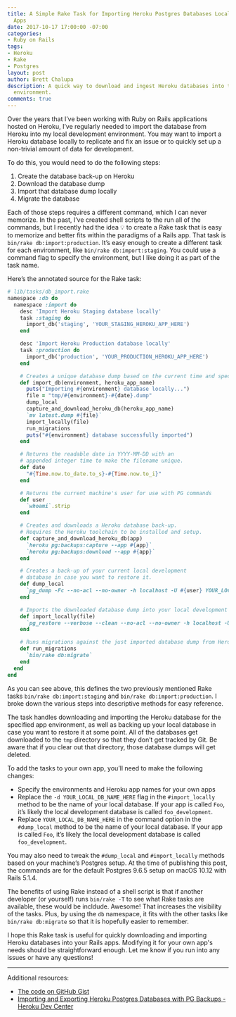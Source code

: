 ```yaml
---
title: A Simple Rake Task for Importing Heroku Postgres Databases Locally for Rails
  Apps
date: 2017-10-17 17:00:00 -07:00
categories:
- Ruby on Rails
tags:
- Heroku
- Rake
- Postgres
layout: post
author: Brett Chalupa
description: A quick way to download and ingest Heroku databases into the development
  environment.
comments: true
---
```


Over the years that I’ve been working with Ruby on Rails applications hosted on Heroku, I’ve regularly needed to import the database from Heroku into my local development environment. You may want to import a Heroku database locally to replicate and fix an issue or to quickly set up a non-trivial amount of data for development.

To do this, you would need to do the following steps:

1. Create the database back-up on Heroku
2. Download the database dump
3. Import that database dump locally
4. Migrate the database

Each of those steps requires a different command, which I can never memorize. In the past, I’ve created shell scripts to the run all of the commands, but I recently had the idea 💡 to create a Rake task that is easy to memorize and better fits within the paradigms of a Rails app. That task is `bin/rake db:import:production`. It’s easy enough to create a different task for each environment, like `bin/rake db:import:staging`. You could use a command flag to specify the environment, but I like doing it as part of the task name.

Here’s the annotated source for the Rake task:

``` ruby
# lib/tasks/db_import.rake
namespace :db do
  namespace :import do
    desc 'Import Heroku Staging database locally'
    task :staging do
      import_db('staging', 'YOUR_STAGING_HEROKU_APP_HERE')
    end

    desc 'Import Heroku Production database locally'
    task :production do
      import_db('production', 'YOUR_PRODUCTION_HEROKU_APP_HERE')
    end

    # Creates a unique database dump based on the current time and specified environment.
    def import_db(environment, heroku_app_name)
      puts("Importing #{environment} database locally...")
      file = "tmp/#{environment}-#{date}.dump"
      dump_local
      capture_and_download_heroku_db(heroku_app_name)
      `mv latest.dump #{file}`
      import_locally(file)
      run_migrations
      puts("#{environment} database successfully imported")
    end

    # Returns the readable date in YYYY-MM-DD with an
    # appended integer time to make the filename unique.
    def date
      "#{Time.now.to_date.to_s}-#{Time.now.to_i}"
    end

    # Returns the current machine's user for use with PG commands
    def user
      `whoami`.strip
    end

    # Creates and downloads a Heroku database back-up.
    # Requires the Heroku toolchain to be installed and setup.
    def capture_and_download_heroku_db(app)
      `heroku pg:backups:capture --app #{app}`
      `heroku pg:backups:download --app #{app}`
    end

    # Creates a back-up of your current local development
    # database in case you want to restore it.
    def dump_local
      `pg_dump -Fc --no-acl --no-owner -h localhost -U #{user} YOUR_LOCAL_DB_NAME_HERE > tmp/development-#{date}.dump`
    end

    # Imports the downloaded database dump into your local development database.
    def import_locally(file)
      `pg_restore --verbose --clean --no-acl --no-owner -h localhost -U #{user} -d YOUR_LOCAL_DB_NAME_HERE #{file}`
    end

    # Runs migrations against the just imported database dump from Heroku.
    def run_migrations
      `bin/rake db:migrate`
    end
  end
end
```

As you can see above, this defines the two previously mentioned Rake tasks `bin/rake db:import:staging` and `bin/rake db:import:production`.  I broke down the various steps into descriptive methods for easy reference.

The task handles downloading and importing the Heroku database for the specified app environment, as well as backing up your local database in case you want to restore it at some point. All of the databases get downloaded to the `tmp` directory so that they don’t get tracked by Git. Be aware that if you clear out that directory, those database dumps will get deleted.

To add the tasks to your own app, you’ll need to make the following changes:

- Specify the environments and Heroku app names for your own apps
- Replace the `-d YOUR_LOCAL_DB_NAME_HERE` flag in the `#import_locally` method to be the name of your local database. If your app is called `Foo`, it’s likely the local development database is called `foo_development`.
- Replace `YOUR_LOCAL_DB_NAME_HERE` in the command option in the `#dump_local` method to be the name of your local database. If your app is called `Foo`, it’s likely the local development database is called `foo_development`.

You may also need to tweak the `#dump_local` and `#import_locally` methods based on your machine’s Postgres setup. At the time of publishing this post, the commands are for the default Postgres 9.6.5 setup on macOS 10.12 with Rails 5.1.4. 

The benefits of using Rake instead of a shell script is that if another developer (or yourself) runs `bin/rake -T` to see what Rake tasks are available, these would be incldude. Awesome! That increases the visibility of the tasks. Plus, by using the `db` namespace, it fits with the other tasks like `bin/rake db:migrate` so that it is hopefully easier to remember.

I hope this Rake task is useful for quickly downloading and importing Heroku databases into your Rails apps. Modifying it for your own app's needs should be straightforward enough. Let me know if you run into any issues or have any questions!

---

Additional resources:

- [The code on GitHub Gist](https://gist.github.com/brettchalupa/d1ed9507ce30fd963cb05258e6220509)
- [Importing and Exporting Heroku Postgres Databases with PG Backups - Heroku Dev Center](https://devcenter.heroku.com/articles/heroku-postgres-import-export)
